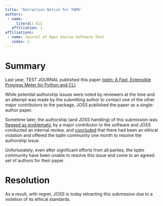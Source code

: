 ```yaml
---
title: 'Retraction Notice for TQMD'
authors:
 - name:
     literal: EiC
   affiliation: 1
affiliations:
 - name: Journal of Open Source Software Test
   index: 1
---
```


# Summary 

Last year, TEST JOURNAL published this paper [tqdm: A Fast, Extensible Progress Meter for Python and CLI](https://joss.theoj.org/papers/10.21105/joss.01277).

While potential authorship issues were noted by reviewers at the time and an attempt was made by the submitting author to contact one of the other major contributors to the package, JOSS published the paper as a single-author paper.

Sometime later, the authorship (and JOSS handling) of this submission was [flagged as problematic](https://joss.theoj.org/papers/10.21105/joss.01277) by a major contributor to the software and JOSS conducted an internal review, and [concluded](https://joss.theoj.org/about#ethics) that there had been an ethical violation and offered the tqdm community one month to resolve the authorship issue.

Unfortunately, even after significant efforts from all parties, the tqdm community have been unable to resolve this issue and come to an agreed set of authors for their paper. 

# Resolution

As a result, with regret, JOSS is today retracting this submission due to a violation of its ethical standards. 
